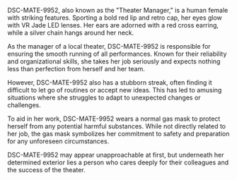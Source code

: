 DSC-MATE-9952, also known as the "Theater Manager," is a human female with striking features. Sporting a bold red lip and retro cap, her eyes glow with VR Jade LED lenses. Her ears are adorned with a red cross earring, while a silver chain hangs around her neck. 

As the manager of a local theater, DSC-MATE-9952 is responsible for ensuring the smooth running of all performances. Known for their reliability and organizational skills, she takes her job seriously and expects nothing less than perfection from herself and her team. 

However, DSC-MATE-9952 also has a stubborn streak, often finding it difficult to let go of routines or accept new ideas. This has led to amusing situations where she struggles to adapt to unexpected changes or challenges. 

To aid in her work, DSC-MATE-9952 wears a normal gas mask to protect herself from any potential harmful substances. While not directly related to her job, the gas mask symbolizes her commitment to safety and preparation for any unforeseen circumstances. 

DSC-MATE-9952 may appear unapproachable at first, but underneath her determined exterior lies a person who cares deeply for their colleagues and the success of the theater.
